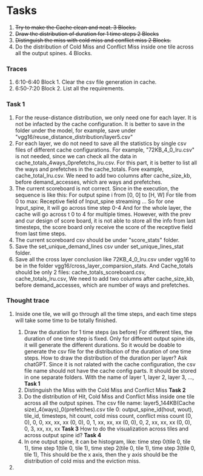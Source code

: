 # Tasks
1. ~~Try to make the Cache clean and neat. 3 Blocks.~~
2. ~~Draw the distribution of duration for 1 time steps 2 Blocks~~
3. ~~Distinguish the miss with cold miss and conflict miss 2 Blocks.~~
4. Do the distribution of Cold Miss and Conflict Miss inside one tile across all the output spines. 4 Blocks.

### Traces
1. 6:10-6:40 Block 1. Clear the csv file generation in cache.
2. 6:50-7:20 Block 2. List all the requirements.



### Task 1
1. For the reuse-distance distribution, we only need one for each layer. It is not be infacted by the cache configuration. It is better to save in the folder under the model, for example, save under "vgg16/reuse_distance_distribution/layer5.csv"
2. For each layer, we do not need to save all the statistics by single csv files of different cache configurations. For example, "72KB_4_0_lru.csv" is not needed, since we can check all the data in cache_totals_4ways_0prefetchs_lru.csv. For this part, it is better to list all the ways and prefetches in the cache_totals. Fore example, cache_total_lru.csv. We need to add two columns after cache_size_kb, before demand_accesses, which are ways and prefetches.
3. The current scoreboard is not correct. 
Since in the execution, the sequence is like this:
For output spine i from [0, 0] to [H, W]
For tile from 0 to max:
Receptive field of Input_spine streaming ...
So for one Input_spine, it will go across time step 0-4
And for the whole layer, the cache will go across t 0 to 4 for multiple times. However, with the prev and cur design of score board, it is not able to store all the info from last timesteps, the score board only receive the score of the receptive field from last time steps.
4. The current scoreboard csv should be under "score_stats" folder.
5. Save the set_unique_demand_lines csv under set_unique_lines_stat folder.
6. Save all the cross layer conclusion like 72KB_4_0_lru.csv under vgg16 to be in the folder vgg16/cross_layer_comparsion_stats. And Cache_totals should be only 2 files: cache_totals_scoreboard.csv, cache_totals_lru.csv, We need to add two columns after cache_size_kb, before demand_accesses, which are number of ways and prefetches.

### Thought trace
1. Inside one tile, we will go through all the time steps, and each time steps will take some time to be totally finished.
   1. Draw the duration for 1 time steps (as before)
        For different tiles, the duration of one time step is fixed. 
        Only for different output spine ids, it will generate the different durations.
        So it would be doable to generate the csv file for the distribution of the duration of one time steps.
        How to draw the distribution of the duration per layer?
        Ask chatGPT.
        Since it is not ralated with the cache configuration, the csv file name should not have the cache config parts. It should be stored in one separate folders. With the name of layer 1, layer 2, layer 3, ..., 
        **Task 1**
   2. Distinguish the Miss with the Cold Miss and Conflict Miss **Task 2**
   3. Do the distribution of Hit, Cold Miss and Conflict Miss inside one tile across all the output spines.
        The csv file name: layer5_144KB(Cache size)_4(ways)_0(prefetches).csv
        tile 0:
        output_spine_id(hout, wout), tile_id, timesteps, hit count, cold miss count, conflict miss count
        (0, 0), 0, 0, xx, xx, xx
        (0, 0), 0, 1, xx, xx, xx
        (0, 0), 0, 2, xx, xx, xx
        (0, 0), 0, 3, xx, xx, xx
        **Task 3**
    How to do the visualization across tiles and across output spine id? **Task 4**
    4. In one output spine, it can be histogram, like:
        time step 0(tile 0, tile 1), time step 1(tile 0, tile 1), time step 2(tile 0, tile 1), time step 3(tile 0, tile 1), This should be the x axis, then the y axis should be the distribution of cold miss and the eviction miss.
    

2. 